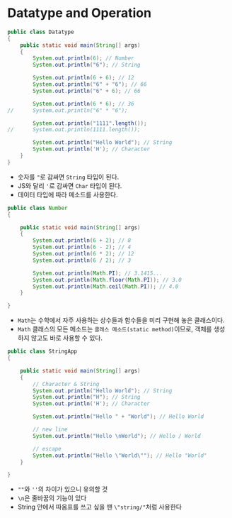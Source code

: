 # Datatype and Operation

```java
public class Datatype
{
	public static void main(String[] args)
	{
		System.out.println(6); // Number
		System.out.println("6"); // String

		System.out.println(6 + 6); // 12
		System.out.println("6" + "6"); // 66
		System.out.println("6" + 6); // 66

		System.out.println(6 * 6); // 36
//		System.out.println("6" * "6");

		System.out.println("1111".length());
//		System.out.println(1111.length());

		System.out.println("Hello World"); // String
		System.out.println('H'); // Character
	}
}
```

- 숫자를 `"`로 감싸면 `String` 타입이 된다.
- JS와 달리 `'`로 감싸면 `Char` 타입이 된다.
- 데이터 타입에 따라 메소드를 사용한다.

```java
public class Number
{

	public static void main(String[] args)
	{
		System.out.println(6 + 2); // 8
		System.out.println(6 - 2); // 4
		System.out.println(6 * 2); // 12
		System.out.println(6 / 2); // 3

		System.out.println(Math.PI); // 3.1415...
		System.out.println(Math.floor(Math.PI)); // 3.0
		System.out.println(Math.ceil(Math.PI)); // 4.0
	}

}
```

- `Math`는 수학에서 자주 사용하는 상수들과 함수들을 미리 구현해 놓은 클래스이다.
- `Math` 클래스의 모든 메소드는 `클래스 메소드(static method)`이므로, 객체를 생성하지 않고도 바로 사용할 수 있다.

```java
public class StringApp
{

	public static void main(String[] args)
	{
		// Character & String
		System.out.println("Hello World"); // String
		System.out.println("H"); // String
		System.out.println('H'); // Character

		System.out.println("Hello " + "World"); // Hello World

		// new line
		System.out.println("Hello \nWorld"); // Hello / World

		// escape
		System.out.println("Hello \"World\""); // Hello "World"
	}

}
```

- `""`와 `''`의 차이가 있으니 유의할 것
- `\n`은 줄바꿈의 기능이 있다
- String 안에서 따옴표를 쓰고 싶을 땐 `\"string/"`처럼 사용한다